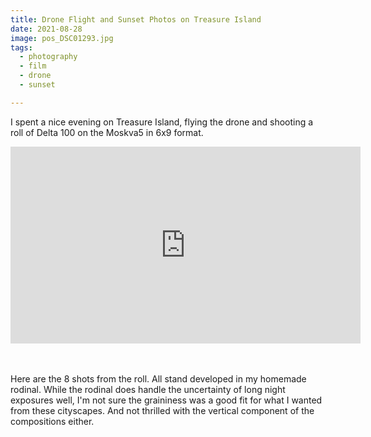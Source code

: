 ```yaml
---
title: Drone Flight and Sunset Photos on Treasure Island
date: 2021-08-28
image: pos_DSC01293.jpg
tags:
  - photography
  - film
  - drone
  - sunset

---
```


I spent a nice evening on Treasure Island, flying the drone and shooting a roll of Delta 100 on the Moskva5 in 6x9 format.

<iframe width="560" height="315" src="https://www.youtube.com/embed/khqH8h-Iyek" title="YouTube video player" frameborder="0" allow="accelerometer; autoplay; clipboard-write; encrypted-media; gyroscope; picture-in-picture" allowfullscreen></iframe>

<BR><BR>
Here are the 8 shots from the roll.  All stand developed in my <nuxt-link to="/posts/diy-rodinal-film-developer-experiment">homemade rodinal</nuxt-link>.  While the rodinal does handle the uncertainty of long night exposures well, I'm not sure the graininess was a good fit for what I wanted from these cityscapes.  And not thrilled with the vertical component of the compositions either.

<v-img src="pos_DSC01290.jpg" alt="bar" :dirp="dir"></v-img>
<v-img src="pos_DSC01291.jpg" alt="bar" :dirp="dir"></v-img>
<v-img src="pos_DSC01292.jpg" alt="bar" :dirp="dir"></v-img>
<v-img src="pos_DSC01293.jpg" alt="bar" :dirp="dir"></v-img>
<v-img src="pos_DSC01294.jpg" alt="bar" :dirp="dir"></v-img>
<v-img src="pos_DSC01295.jpg" alt="bar" :dirp="dir"></v-img>
<v-img src="pos_DSC01296.jpg" alt="bar" :dirp="dir"></v-img>
<v-img src="pos_DSC01297.jpg" alt="bar" :dirp="dir"></v-img>